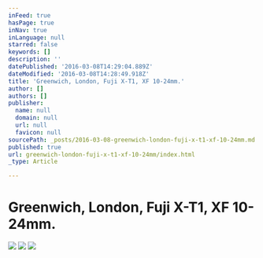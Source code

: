 ```yaml
---
inFeed: true
hasPage: true
inNav: true
inLanguage: null
starred: false
keywords: []
description: ''
datePublished: '2016-03-08T14:29:04.889Z'
dateModified: '2016-03-08T14:28:49.918Z'
title: 'Greenwich, London, Fuji X-T1, XF 10-24mm.'
author: []
authors: []
publisher:
  name: null
  domain: null
  url: null
  favicon: null
sourcePath: _posts/2016-03-08-greenwich-london-fuji-x-t1-xf-10-24mm.md
published: true
url: greenwich-london-fuji-x-t1-xf-10-24mm/index.html
_type: Article

---
```

# Greenwich, London, Fuji X-T1, XF 10-24mm.
![](https://the-grid-user-content.s3-us-west-2.amazonaws.com/7ee4fbeb-42f8-4aad-9cb3-aaa30718278b.jpg)
![](https://the-grid-user-content.s3-us-west-2.amazonaws.com/d8a4e9eb-fc05-438c-8709-fca1c869f6dc.jpg)
![](https://the-grid-user-content.s3-us-west-2.amazonaws.com/c27d0340-6c47-4093-8c16-b892a4a3f6a8.jpg)
